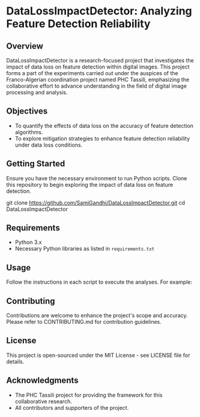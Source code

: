 # DataLossImpactDetector: Analyzing Feature Detection Reliability

## Overview
DataLossImpactDetector is a research-focused project that investigates the impact of data loss on feature detection within digital images. This project forms a part of the experiments carried out under the auspices of the Franco-Algerian coordination project named PHC Tassili, emphasizing the collaborative effort to advance understanding in the field of digital image processing and analysis.

## Objectives
- To quantify the effects of data loss on the accuracy of feature detection algorithms.
- To explore mitigation strategies to enhance feature detection reliability under data loss conditions.

## Getting Started
Ensure you have the necessary environment to run Python scripts. Clone this repository to begin exploring the impact of data loss on feature detection.

git clone https://github.com/SamiGandhi/DataLossImpactDetector.git
cd DataLossImpactDetector

## Requirements
- Python 3.x
- Necessary Python libraries as listed in `requirements.txt`

## Usage
Follow the instructions in each script to execute the analyses. For example:


## Contributing
Contributions are welcome to enhance the project's scope and accuracy. Please refer to CONTRIBUTING.md for contribution guidelines.

## License
This project is open-sourced under the MIT License - see LICENSE file for details.

## Acknowledgments
- The PHC Tassili project for providing the framework for this collaborative research.
- All contributors and supporters of the project.

